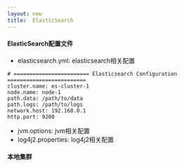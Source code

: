 ```yaml
---
layout: new
title:  ElasticSearch
---
```


#### ElasticSearch配置文件

* elasticsearch.yml: elasticsearch相关配置

```nginx
# ======================== Elasticsearch Configuration =========================
cluster.name: es-cluster-1
node.name: node-1
path.data: /path/to/data
path.logs: /path/to/logs
network.host: 192.168.0.1
http.port: 9200
```

* jvm.options: jvm相关配置
* log4j2.properties: log4j2相关配置

#### 本地集群
